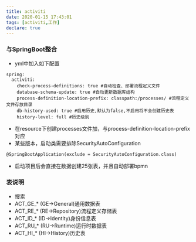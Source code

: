 ```yaml
---
title: activiti
date: 2020-01-15 17:43:01
tags: [activiti,工作]
declare: true
---
```

### 与SpringBoot整合
+ yml中加入如下配置
```
spring:
  activiti:
    check-process-definitions: true #自动检查、部署流程定义文件
    database-schema-update: true #自动更新数据库结构
    process-definition-location-prefix: classpath:/processes/ #流程定义文件存放目录
    db-history-used: true #启用历史,默认为false,不启用将不会创建历史表
    history-level: full #历史级别
```
+ 在resource下创建processes文件加，与process-definition-location-prefix对应
+ 某些版本，启动类需要排除SecurityAutoConfiguration
```
@SpringBootApplication(exclude = SecurityAutoConfiguration.class)
```
+ 启动项目后会直接在数据创建25张表，并且自动部署bpmn

### 表说明
+ 搜索
+ ACT_GE_* (GE->General)通用数据表
+ ACT_RE_* (RE->Repository)流程定义存储表
+ ACT_ID_* (ID->Identity)身份信息表
+ ACT_RU_* (RU->Runtime)运行时数据表
+ ACT_HI_* (HI->History)历史表
